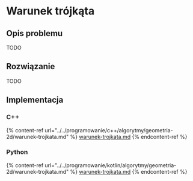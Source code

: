 # Warunek trójkąta

## Opis problemu

TODO

## Rozwiązanie

TODO

## Implementacja

### C++

{% content-ref url="../../programowanie/c++/algorytmy/geometria-2d/warunek-trojkata.md" %}
[warunek-trojkata.md](../../programowanie/c++/algorytmy/geometria-2d/warunek-trojkata.md)
{% endcontent-ref %}

### Python

{% content-ref url="../../programowanie/kotlin/algorytmy/geometria-2d/warunek-trojkata.md" %}
[warunek-trojkata.md](../../programowanie/kotlin/algorytmy/geometria-2d/warunek-trojkata.md)
{% endcontent-ref %}
